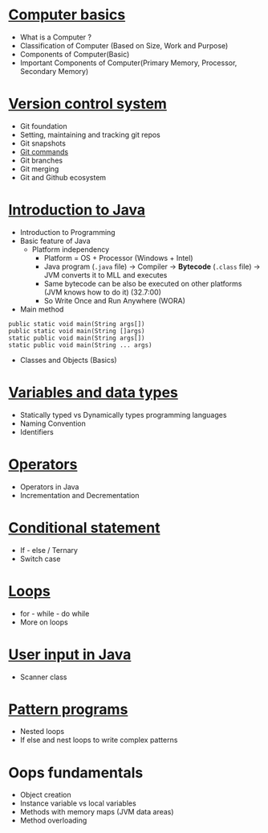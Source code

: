 # [Computer basics](lectures/1.ComputerBasics.pdf)
- What is a Computer ?
- Classification of Computer (Based on Size, Work and Purpose)
- Components of Computer(Basic)
- Important Components of Computer(Primary Memory, Processor, Secondary Memory)

# [Version control system](lectures/2.VersionControlSystem.pdf)
- Git foundation
- Setting, maintaining and tracking git repos
- Git snapshots
- [Git commands](lectures/3.GitCommands.pdf)
- Git branches
- Git merging
- Git and Github ecosystem

# [Introduction to Java](lectures/4.JavaFundamentals.pdf)
- Introduction to Programming
- Basic feature of Java
  - Platform independency
    - Platform = OS + Processor (Windows + Intel)
    - Java program (`.java` file) -> Compiler -> **Bytecode** (`.class` file) -> JVM converts it to MLL and executes
    - Same bytecode can be also be executed on other platforms (JVM knows how to do it) (32.7:00)
    - So Write Once and Run Anywhere (WORA)
- Main method
```
public static void main(String args[])
public static void main(String []args)
static public void main(String args[])
static public void main(String ... args)
```
- Classes and Objects (Basics)
# [Variables and data types](lectures/5.VariablesAndDatatypes.pdf)
- Statically typed vs Dynamically types programming languages
- Naming Convention
- Identifiers

# [Operators](lectures/6.Operators.pdf)
- Operators in Java
- Incrementation and Decrementation

# [Conditional statement](lectures/7.ConditionalStatements.pdf)
- If - else / Ternary
- Switch case

# [Loops](lectures/8.Loops.pdf)
- for - while - do while
- More on loops

# [User input in Java](lectures/9.UserInput.pdf)
- Scanner class

# [Pattern programs](lectures/10.PatternProgramming.pdf)
- Nested loops
- If else and nest loops to write complex patterns

# Oops fundamentals
- Object creation
- Instance variable vs local variables
- Methods with memory maps (JVM data areas)
- Method overloading


